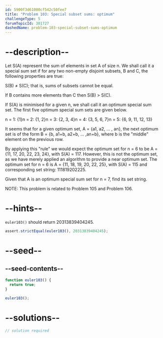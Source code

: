 ```yaml
---
id: 5900f3d61000cf542c50fee7
title: "Problem 103: Special subset sums: optimum"
challengeType: 5
forumTopicId: 301727
dashedName: problem-103-special-subset-sums-optimum
---
```


# --description--

Let S(A) represent the sum of elements in set A of size n. We shall call it a special sum set if for any two non-empty disjoint subsets, B and C, the following properties are true:

S(B) ≠ S(C); that is, sums of subsets cannot be equal.

If B contains more elements than C then S(B) > S(C).

If S(A) is minimised for a given n, we shall call it an optimum special sum set. The first five optimum special sum sets are given below.

n = 1: {1}n = 2: {1, 2}n = 3: {2, 3, 4}n = 4: {3, 5, 6, 7}n = 5: {6, 9, 11, 12, 13}

It seems that for a given optimum set, A = {a1, a2, ... , an}, the next optimum set is of the form B = {b, a1+b, a2+b, ... ,an+b}, where b is the "middle" element on the previous row.

By applying this "rule" we would expect the optimum set for n = 6 to be A = {11, 17, 20, 22, 23, 24}, with S(A) = 117. However, this is not the optimum set, as we have merely applied an algorithm to provide a near optimum set. The optimum set for n = 6 is A = {11, 18, 19, 20, 22, 25}, with S(A) = 115 and corresponding set string: 111819202225.

Given that A is an optimum special sum set for n = 7, find its set string.

NOTE: This problem is related to Problem 105 and Problem 106.

# --hints--

`euler103()` should return 20313839404245.

```js
assert.strictEqual(euler103(), 20313839404245);
```

# --seed--

## --seed-contents--

```js
function euler103() {
  return true;
}

euler103();
```

# --solutions--

```js
// solution required
```
